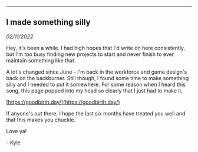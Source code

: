 <!--- I made something silly -->
<!--- 02/11/2022 -->
<!--- Kyle Owsen -->
<!--- Not sure why, but I made something silly. -->

---

## I made something silly

*02/11/2022*

Hey, it's been a while. I had high hopes that I'd write on here consistently, but I'm too busy finding new projects to start and never finish to ever maintain something like that.

A lot's changed since June - I'm back in the workforce and game design's back on the backburner. Still though, I found some time to make something silly and I needed to put it somewhere. For some reason when I heard this song, this page popped into my head so clearly that I just had to make it.

[https://goodbirth.day/](https://goodbirth.day/)

If anyone's out there, I hope the last six months have treated you well and that this makes you chuckle.

Love ya!

\- Kyle
